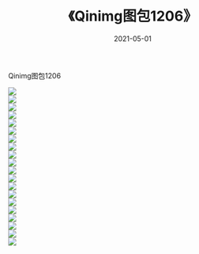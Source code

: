 ﻿---
layout: post
title:  《Qinimg图包1206》
date:   2021-05-01
img: http://imgx.orgx.ga/Qinimg图包/Qinimg图包1206/000.jpg
categories: [美女, 清纯, 唯美]
---

Qinimg图包1206

 ![](http://imgx.orgx.ga/Qinimg图包/Qinimg图包1206/001.jpg) <br>![](http://imgx.orgx.ga/Qinimg图包/Qinimg图包1206/002.jpg) <br>![](http://imgx.orgx.ga/Qinimg图包/Qinimg图包1206/003.jpg) <br>![](http://imgx.orgx.ga/Qinimg图包/Qinimg图包1206/004.jpg) <br>![](http://imgx.orgx.ga/Qinimg图包/Qinimg图包1206/005.jpg) <br>![](http://imgx.orgx.ga/Qinimg图包/Qinimg图包1206/006.jpg) <br>![](http://imgx.orgx.ga/Qinimg图包/Qinimg图包1206/007.jpg) <br>![](http://imgx.orgx.ga/Qinimg图包/Qinimg图包1206/008.jpg) <br>![](http://imgx.orgx.ga/Qinimg图包/Qinimg图包1206/009.jpg) <br>![](http://imgx.orgx.ga/Qinimg图包/Qinimg图包1206/010.jpg) <br>![](http://imgx.orgx.ga/Qinimg图包/Qinimg图包1206/011.jpg) <br>![](http://imgx.orgx.ga/Qinimg图包/Qinimg图包1206/012.jpg) <br>![](http://imgx.orgx.ga/Qinimg图包/Qinimg图包1206/013.jpg) <br>![](http://imgx.orgx.ga/Qinimg图包/Qinimg图包1206/014.jpg) <br>![](http://imgx.orgx.ga/Qinimg图包/Qinimg图包1206/015.jpg) <br>![](http://imgx.orgx.ga/Qinimg图包/Qinimg图包1206/016.jpg) <br>![](http://imgx.orgx.ga/Qinimg图包/Qinimg图包1206/017.jpg) <br>![](http://imgx.orgx.ga/Qinimg图包/Qinimg图包1206/018.jpg) <br>![](http://imgx.orgx.ga/Qinimg图包/Qinimg图包1206/019.jpg) <br>![](http://imgx.orgx.ga/Qinimg图包/Qinimg图包1206/020.jpg) <br>